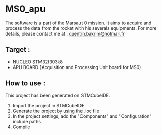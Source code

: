 # MS0_apu
The software is a part of the Marsaut 0 mission. It aims to acquire and process the data from the rocket with his severals equipments. 
For more details, please contact me at : quentin.bakrim@hotmail.fr

## Target :
- NUCLEO STM32f303k8
- APU BOARD (Acquisition and Processing Unit board for MS0)

## How to use :
This project has been generated on STMCubeIDE. 
1. Import the project in STMCubeIDE
2. Generate the project by using the .ioc file
3. In the project settings, add the "Components" and "Configuration" include paths
4. Compile
